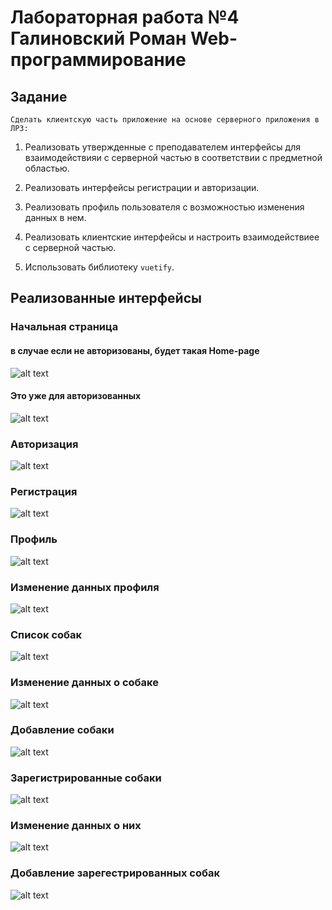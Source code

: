 # Лабораторная работа №4 Галиновский Роман Web-программирование

## Задание

`Сделать клиентскую часть приложение на основе серверного приложения в ЛР3:`

  1. Реализовать утвержденные с преподавателем интерфейсы для взаимодействияи с серверной частью в соответствии с предметной областью.

  2. Реализовать интерфейсы регистрации и авторизации.
    
  3. Реализовать профиль пользователя с возможностью изменения данных в нем.

  4. Реализовать клиентские интерфейсы и настроить взаимодействиее с серверной частью.

  5. Использовать библиотеку `vuetify`.

## Реализованные интерфейсы
### Начальная страница
#### в случае если не авторизованы, будет такая Home-page
![alt text](https://sun9-22.userapi.com/impg/txtimBezIPK0Fpf5RBCfTbZc4bkencXX7fRP3w/3aebRr9K2mo.jpg?size=2560x1468&quality=96&sign=f01c3b890d031149afbfa43b95973191&type=album)
#### Это уже для авторизованных
![alt text](https://sun9-54.userapi.com/impg/8AmMGdyJJuSDUf0V4EHBU3kVShHbynvduXH6xw/3DEZCoxIZjw.jpg?size=2560x1468&quality=96&sign=5707bd00934d5d4b0a01aa990c30bd84&type=album)
### Авторизация
![alt text](https://sun9-12.userapi.com/impg/mhhGRMAWhNyQjTsuQme0fIqzBw1CKVONynWXzQ/rDjZqTkw71Q.jpg?size=2560x1466&quality=96&sign=803c427e8f0f21bbe2d8d7703be99ffa&type=album)
### Регистрация
![alt text](https://sun9-74.userapi.com/impg/wYHSOlf9fexQXX9cZQo1lEiujUgO50p5Jsp4XQ/FNz7ZfErtGs.jpg?size=2560x1468&quality=96&sign=48f06117df530a096011def6ea1c11c2&type=album)
### Профиль
![alt text](https://sun9-15.userapi.com/impg/EKL_RVd3nY1dtYdyBvxAH25IGeHjcg5nBxrFyw/jmBLp8Btp-g.jpg?size=2560x1470&quality=96&sign=166a3286e5ac5be6d2feb7dc0a2e5f56&type=album)
### Изменение данных профиля
![alt text](https://sun9-70.userapi.com/impg/rMSY4L0OE7RVoPL0Rw_l1xAfVC7H0v945v42iA/-6J-fX0--TY.jpg?size=2560x1468&quality=96&sign=b815f0167c3d9c30766fda4678b1210c&type=album)
### Список собак
![alt text](https://sun9-53.userapi.com/impg/2-_dEwOsIFWjwZEyl9eSBeB01VS324dlX9GdEA/Pq1UbyjYj6w.jpg?size=2560x1470&quality=96&sign=5b470bbff9f2b78a78a0330ca460ca63&type=album)
### Изменение данных о собаке
![alt text](https://sun9-74.userapi.com/impg/z3xb9Y0ijH7I3ekkuzahEOU342CECSF8FT8XUw/9ZAUir3Kj3w.jpg?size=2560x1470&quality=96&sign=d09a9347b5c7d9d08a9ec56b50bb518e&type=album)
### Добавление собаки
![alt text](https://sun9-9.userapi.com/impg/nLPzKbu0JeAFIDYUd0zHCWsvrYvMyg6t81J1sQ/3D_kjMfJ7OU.jpg?size=2560x1471&quality=96&sign=415c99f7743945b4a7c4b56bdbb9ef2b&type=album)
### Зарегистрированные собаки
![alt text](https://sun9-66.userapi.com/impg/qQSU5KN55jsE6pNrRn2FJ8ED7mkNKlQB92Tang/AuvCbRW41qk.jpg?size=2560x1468&quality=96&sign=59a7c6c88e99a746c1dc72230494a6ea&type=album)
### Изменение данных о них
![alt text](https://sun9-46.userapi.com/impg/0FUrAC9R00YZ_eFYqk0E0bO_RoPR6cccTyLHdg/x-O4oWmzlkU.jpg?size=2560x1468&quality=96&sign=6c79f3692f38ede70dfaa2929de76c46&type=album)
### Добавление зарегестрированных собак
![alt text](https://sun9-70.userapi.com/impg/y3gs-2MC1TkIE29pMBLVaJ1jiMuHKbC93xU0sg/tXCf1jvd-C0.jpg?size=2560x1468&quality=96&sign=63e3bd2e802766f9caf3edc3551e20d7&type=album)